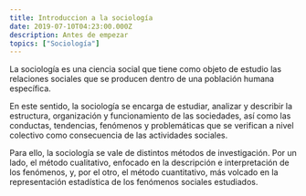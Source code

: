 ```yaml
---
title: Introduccion a la sociología
date: 2019-07-10T04:23:00.000Z
description: Antes de empezar
topics: ["Sociología"]
---
```


La sociología es una ciencia social que tiene como objeto de estudio las relaciones sociales que se producen dentro de una población humana específica.

En este sentido, la sociología se encarga de estudiar, analizar y describir la estructura, organización y funcionamiento de las sociedades, así como las conductas, tendencias, fenómenos y problemáticas que se verifican a nivel colectivo como consecuencia de las actividades sociales.

Para ello, la sociología se vale de distintos métodos de investigación. Por un lado, el método cualitativo, enfocado en la descripción e interpretación de los fenómenos, y, por el otro, el método cuantitativo, más volcado en la representación estadística de los fenómenos sociales estudiados.
